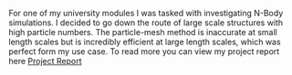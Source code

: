 For one of my university modules I was tasked with investigating N-Body simulations. I decided to go down the route of large scale structures with high particle numbers. The particle-mesh method is inaccurate at small length scales but is incredibly efficient at large length scales, which was perfect form my use case. To read more you can view my project report here
<a href="/file/scicom_report.pdf">Project Report</a>